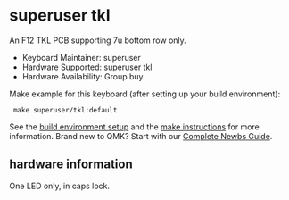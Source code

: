 # superuser tkl

An F12 TKL PCB supporting 7u bottom row only.

* Keyboard Maintainer: superuser
* Hardware Supported: superuser tkl
* Hardware Availability: Group buy

Make example for this keyboard (after setting up your build environment):

     make superuser/tkl:default

See the [build environment setup](https://docs.qmk.fm/#/getting_started_build_tools) and the [make instructions](https://docs.qmk.fm/#/getting_started_make_guide) for more information. Brand new to QMK? Start with our [Complete Newbs Guide](https://docs.qmk.fm/#/newbs).

## hardware information

One LED only, in caps lock.
